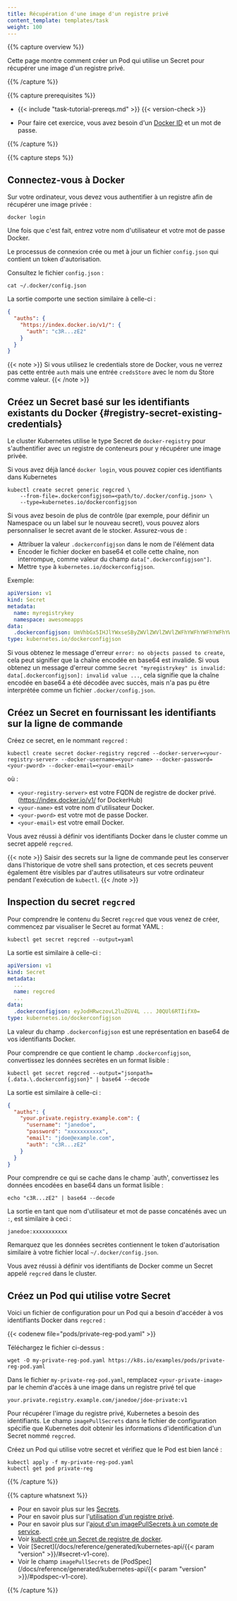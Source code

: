```yaml
---
title: Récupération d'une image d'un registre privé
content_template: templates/task
weight: 100
---
```


{{% capture overview %}}

Cette page montre comment créer un Pod qui utilise un Secret pour récupérer une
image d'un registre privé.

{{% /capture %}}

{{% capture prerequisites %}}

- {{< include "task-tutorial-prereqs.md" >}} {{< version-check >}}

- Pour faire cet exercice, vous avez besoin d'un
  [Docker ID](https://docs.docker.com/docker-id/) et un mot de passe.

{{% /capture %}}

{{% capture steps %}}

## Connectez-vous à Docker

Sur votre ordinateur, vous devez vous authentifier à un registre afin de
récupérer une image privée :

```shell
docker login
```

Une fois que c'est fait, entrez votre nom d'utilisateur et votre mot de passe
Docker.

Le processus de connexion crée ou met à jour un fichier `config.json` qui
contient un token d'autorisation.

Consultez le fichier `config.json` :

```shell
cat ~/.docker/config.json
```

La sortie comporte une section similaire à celle-ci :

```json
{
  "auths": {
    "https://index.docker.io/v1/": {
      "auth": "c3R...zE2"
    }
  }
}
```

{{< note >}} Si vous utilisez le credentials store de Docker, vous ne verrez pas
cette entrée `auth` mais une entrée `credsStore` avec le nom du Store comme
valeur. {{< /note >}}

## Créez un Secret basé sur les identifiants existants du Docker {#registry-secret-existing-credentials}

Le cluster Kubernetes utilise le type Secret de `docker-registry` pour
s'authentifier avec un registre de conteneurs pour y récupérer une image privée.

Si vous avez déjà lancé `docker login`, vous pouvez copier ces identifiants dans
Kubernetes

```shell
kubectl create secret generic regcred \
    --from-file=.dockerconfigjson=<path/to/.docker/config.json> \
    --type=kubernetes.io/dockerconfigjson
```

Si vous avez besoin de plus de contrôle (par exemple, pour définir un Namespace
ou un label sur le nouveau secret), vous pouvez alors personnaliser le secret
avant de le stocker. Assurez-vous de :

- Attribuer la valeur `.dockerconfigjson` dans le nom de l'élément data
- Encoder le fichier docker en base64 et colle cette chaîne, non interrompue,
  comme valeur du champ `data[".dockerconfigjson"]`.
- Mettre `type` à `kubernetes.io/dockerconfigjson`.

Exemple:

```yaml
apiVersion: v1
kind: Secret
metadata:
  name: myregistrykey
  namespace: awesomeapps
data:
  .dockerconfigjson: UmVhbGx5IHJlYWxseSByZWVlZWVlZWVlZWFhYWFhYWFhYWFhYWFhYWFhYWFhYWFhYWFhYWxsbGxsbGxsbGxsbGxsbGxsbGxsbGxsbGxsbGxsbGx5eXl5eXl5eXl5eXl5eXl5eXl5eSBsbGxsbGxsbGxsbGxsbG9vb29vb29vb29vb29vb29vb29vb29vb29vb25ubm5ubm5ubm5ubm5ubm5ubm5ubm5ubmdnZ2dnZ2dnZ2dnZ2dnZ2dnZ2cgYXV0aCBrZXlzCg==
type: kubernetes.io/dockerconfigjson
```

Si vous obtenez le message d'erreur `error: no objects passed to create`, cela
peut signifier que la chaîne encodée en base64 est invalide. Si vous obtenez un
message d'erreur comme
`Secret "myregistrykey" is invalid: data[.dockerconfigjson]: invalid value ...`,
cela signifie que la chaîne encodée en base64 a été décodée avec succès, mais
n'a pas pu être interprétée comme un fichier `.docker/config.json`.

## Créez un Secret en fournissant les identifiants sur la ligne de commande

Créez ce secret, en le nommant `regcred` :

```shell
kubectl create secret docker-registry regcred --docker-server=<your-registry-server> --docker-username=<your-name> --docker-password=<your-pword> --docker-email=<your-email>
```

où :

- `<your-registry-server>` est votre FQDN de registre de docker privé.
  (https://index.docker.io/v1/ for DockerHub)
- `<your-name>` est votre nom d'utilisateur Docker.
- `<your-pword>` est votre mot de passe Docker.
- `<your-email>` est votre email Docker.

Vous avez réussi à définir vos identifiants Docker dans le cluster comme un
secret appelé `regcred`.

{{< note >}} Saisir des secrets sur la ligne de commande peut les conserver dans
l'historique de votre shell sans protection, et ces secrets peuvent également
être visibles par d'autres utilisateurs sur votre ordinateur pendant l'exécution
de `kubectl`. {{< /note >}}

## Inspection du secret `regcred`

Pour comprendre le contenu du Secret `regcred` que vous venez de créer,
commencez par visualiser le Secret au format YAML :

```shell
kubectl get secret regcred --output=yaml
```

La sortie est similaire à celle-ci :

```yaml
apiVersion: v1
kind: Secret
metadata:
  ...
  name: regcred
  ...
data:
  .dockerconfigjson: eyJodHRwczovL2luZGV4L ... J0QUl6RTIifX0=
type: kubernetes.io/dockerconfigjson
```

La valeur du champ `.dockerconfigjson` est une représentation en base64 de vos
identifiants Docker.

Pour comprendre ce que contient le champ `.dockerconfigjson`, convertissez les
données secrètes en un format lisible :

```shell
kubectl get secret regcred --output="jsonpath={.data.\.dockerconfigjson}" | base64 --decode
```

La sortie est similaire à celle-ci :

```json
{
  "auths": {
    "your.private.registry.example.com": {
      "username": "janedoe",
      "password": "xxxxxxxxxxx",
      "email": "jdoe@example.com",
      "auth": "c3R...zE2"
    }
  }
}
```

Pour comprendre ce qui se cache dans le champ `auth', convertissez les données
encodées en base64 dans un format lisible :

```shell
echo "c3R...zE2" | base64 --decode
```

La sortie en tant que nom d'utilisateur et mot de passe concaténés avec un `:`,
est similaire à ceci :

```none
janedoe:xxxxxxxxxxx
```

Remarquez que les données secrètes contiennent le token d'autorisation similaire
à votre fichier local `~/.docker/config.json`.

Vous avez réussi à définir vos identifiants de Docker comme un Secret appelé
`regcred` dans le cluster.

## Créez un Pod qui utilise votre Secret

Voici un fichier de configuration pour un Pod qui a besoin d'accéder à vos
identifiants Docker dans `regcred` :

{{< codenew file="pods/private-reg-pod.yaml" >}}

Téléchargez le fichier ci-dessus :

```shell
wget -O my-private-reg-pod.yaml https://k8s.io/examples/pods/private-reg-pod.yaml
```

Dans le fichier `my-private-reg-pod.yaml`, remplacez `<your-private-image>` par
le chemin d'accès à une image dans un registre privé tel que

```none
your.private.registry.example.com/janedoe/jdoe-private:v1
```

Pour récupérer l'image du registre privé, Kubernetes a besoin des identifiants.
Le champ `imagePullSecrets` dans le fichier de configuration spécifie que
Kubernetes doit obtenir les informations d'identification d'un Secret nommé
`regcred`.

Créez un Pod qui utilise votre secret et vérifiez que le Pod est bien lancé :

```shell
kubectl apply -f my-private-reg-pod.yaml
kubectl get pod private-reg
```

{{% /capture %}}

{{% capture whatsnext %}}

- Pour en savoir plus sur les [Secrets](/docs/concepts/configuration/secret/).
- Pour en savoir plus sur
  l'[utilisation d'un registre privé](/docs/concepts/containers/images/#using-a-private-registry).
- Pour en savoir plus sur
  l'[ajout d'un imagePullSecrets à un compte de service](/docs/tasks/configure-pod-container/configure-service-account/#add-imagepullsecrets-to-a-service-account).
- Voir
  [kubectl crée un Secret de registre de docker](/docs/reference/generated/kubectl/kubectl-commands/#-em-secret-docker-registry-em-).
- Voir
  [Secret](/docs/reference/generated/kubernetes-api/{{< param "version" >}}/#secret-v1-core).
- Voir le champ `imagePullSecrets` de
  [PodSpec](/docs/reference/generated/kubernetes-api/{{< param "version" >}}/#podspec-v1-core).

{{% /capture %}}
